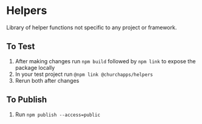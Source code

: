 # Helpers

Library of helper functions not specific to any project or framework.

## To Test

1. After making changes run `npm build` followed by `npm link` to expose the package locally
2. In your test project run `@npm link @churchapps/helpers`
3. Rerun both after changes

## To Publish

1. Run `npm publish --access=public`
